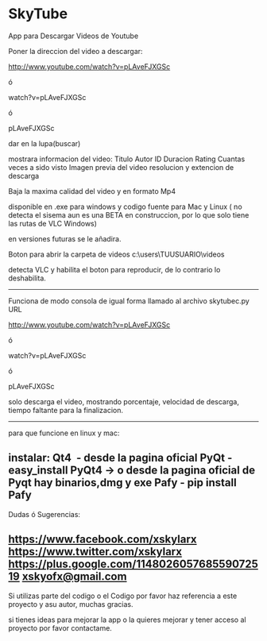 SkyTube
=======

App para Descargar Videos de Youtube

Poner la direccion del video a descargar:

http://www.youtube.com/watch?v=pLAveFJXGSc

ó

watch?v=pLAveFJXGSc

ó

pLAveFJXGSc








dar en la lupa(buscar) 




mostrara informacion del video:
Titulo
Autor
ID
Duracion
Rating
Cuantas veces a sido visto
Imagen previa del video
resolucion y extencion de descarga








Baja la maxima calidad del video y en formato Mp4




disponible en .exe para windows
y codigo fuente para Mac y Linux ( no detecta el sisema aun es una BETA en construccion, por lo que solo tiene las rutas
de VLC Windows)




en versiones futuras se le añadira.




Boton para abrir la carpeta de videos c:\users\TUUSUARIO\videos




detecta VLC y habilita el boton para reproducir, de lo contrario lo deshabilita.












----------------------------------------------------------------------------
Funciona de modo consola de igual forma llamado al archivo skytubec.py URL








http://www.youtube.com/watch?v=pLAveFJXGSc




ó




watch?v=pLAveFJXGSc




ó




pLAveFJXGSc








solo descarga el video, mostrando porcentaje, velocidad de descarga, tiempo faltante para la finalizacion.




----------------------------------------------------








para que funcione en linux y mac:




instalar:
Qt4  - desde la pagina oficial
PyQt - easy_install PyQt4 -> o desde la pagina oficial de Pyqt hay binarios,dmg y exe
Pafy - pip install Pafy
---------------------------------------------

Dudas ó Sugerencias: 

https://www.facebook.com/xskylarx
https://www.twitter.com/xskylarx
https://plus.google.com/114802605768559072519
xskyofx@gmail.com
------------------------------------------------

Si utilizas parte del codigo o el Codigo por favor haz referencia a este proyecto y asu autor, muchas gracias.


si tienes ideas para mejorar la app o la quieres mejorar y tener acceso al proyecto por favor contactame.















